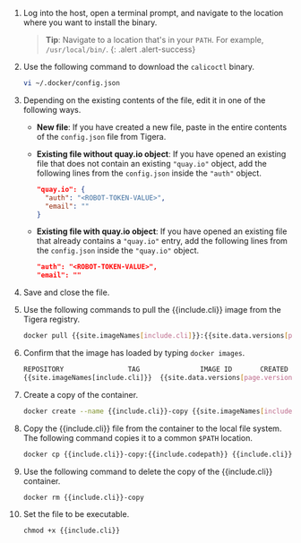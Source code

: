 1. Log into the host, open a terminal prompt, and navigate to the location where
you want to install the binary. 

   > **Tip**: Navigate to a location that's in your `PATH`. For example, 
   > `/usr/local/bin/`.
   {: .alert .alert-success}

1. Use the following command to download the `calicoctl` binary.

   ```bash
   vi ~/.docker/config.json
   ```
   
1. Depending on the existing contents of the file, edit it in one of the following ways.

   - **New file**: If you have created a new file, paste in the entire contents of the
   `config.json` file from Tigera. 
   
   - **Existing file without quay.io object**: If you have opened an existing file that does not contain an existing `"quay.io"` object, add the following lines from the `config.json` inside the `"auth"` object.
   
     ```json
     "quay.io": {
       "auth": "<ROBOT-TOKEN-VALUE>",
       "email": ""
     }
     ```
   
   - **Existing file with quay.io object**: If you have opened an existing file that already contains a `"quay.io"` entry, add the following lines from the `config.json` inside the `"quay.io"` object.
   
     ```json
     "auth": "<ROBOT-TOKEN-VALUE>",
     "email": ""
     ```

1. Save and close the file.

1. Use the following commands to pull the {{include.cli}} image from the Tigera
   registry.
 
   ```bash
   docker pull {{site.imageNames[include.cli]}}:{{site.data.versions[page.version].first.components[include.cli].version}}
   ```
   
1. Confirm that the image has loaded by typing `docker images`.

   ```bash
   REPOSITORY                TAG               IMAGE ID       CREATED         SIZE
   {{site.imageNames[include.cli]}}  {{site.data.versions[page.version].first.components[include.cli].version}}            e07d59b0eb8a   2 minutes ago   42MB
   ```
   
1. Create a copy of the container.

   ```bash
   docker create --name {{include.cli}}-copy {{site.imageNames[include.cli]}}:{{site.data.versions[page.version].first.components[include.cli].version}}
   ```
   
1. Copy the {{include.cli}} file from the container to the local file system. The following command copies it to a common `$PATH` location.

   ```bash
   docker cp {{include.cli}}-copy:{{include.codepath}} {{include.cli}}
   ```
   
1. Use the following command to delete the copy of the {{include.cli}} container.

   ```bash
   docker rm {{include.cli}}-copy
   ```

1. Set the file to be executable.

   ```
   chmod +x {{include.cli}}
   ```
